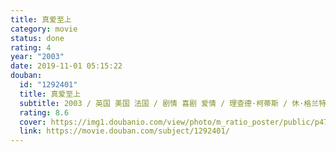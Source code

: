```yaml
---
title: 真爱至上
category: movie
status: done
rating: 4
year: "2003"
date: 2019-11-01 05:15:22
douban:
  id: "1292401"
  title: 真爱至上
  subtitle: 2003 / 英国 美国 法国 / 剧情 喜剧 爱情 / 理查德·柯蒂斯 / 休·格兰特 科林·费尔斯
  rating: 8.6
  cover: https://img1.doubanio.com/view/photo/m_ratio_poster/public/p475600770.jpg
  link: https://movie.douban.com/subject/1292401/
---
```


